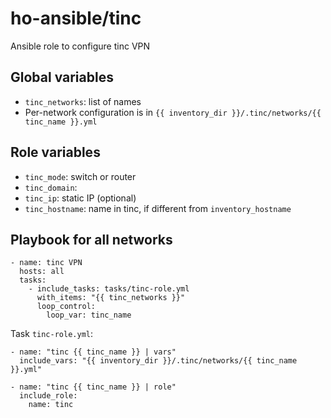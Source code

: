 # ho-ansible/tinc
Ansible role to configure tinc VPN

## Global variables
+ `tinc_networks`: list of names
+ Per-network configuration is in 
  `{{ inventory_dir }}/.tinc/networks/{{ tinc_name }}.yml`

## Role variables
+ `tinc_mode`: switch or router
+ `tinc_domain`: 
+ `tinc_ip`: static IP (optional)
+ `tinc_hostname`: name in tinc, if different from `inventory_hostname`

## Playbook for all networks
```
- name: tinc VPN
  hosts: all
  tasks:
    - include_tasks: tasks/tinc-role.yml
      with_items: "{{ tinc_networks }}"
      loop_control:
        loop_var: tinc_name
```

Task `tinc-role.yml`:
```
- name: "tinc {{ tinc_name }} | vars"
  include_vars: "{{ inventory_dir }}/.tinc/networks/{{ tinc_name }}.yml"

- name: "tinc {{ tinc_name }} | role"
  include_role:
    name: tinc
```
